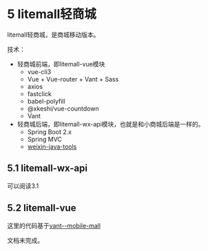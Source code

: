 # 5 litemall轻商城

litemall轻商城，是商城移动版本。

技术：

* 轻商城前端，即litemall-vue模块
  * vue-cli3 
  * Vue + Vue-router + Vant + Sass
  * axios
  * fastclick
  * babel-polyfill
  * @xkeshi/vue-countdown
  * Vant
* 轻商城后端，即litemall-wx-api模块，也就是和小商城后端是一样的。
  * Spring Boot 2.x
  * Spring MVC
  * [weixin-java-tools](https://gitee.com/binary/weixin-java-tools)


## 5.1 litemall-wx-api

可以阅读3.1

## 5.2 litemall-vue

这里的代码基于[vant--mobile-mall](https://github.com/qianzhaoy/vant--mobile-mall)

文档未完成。
